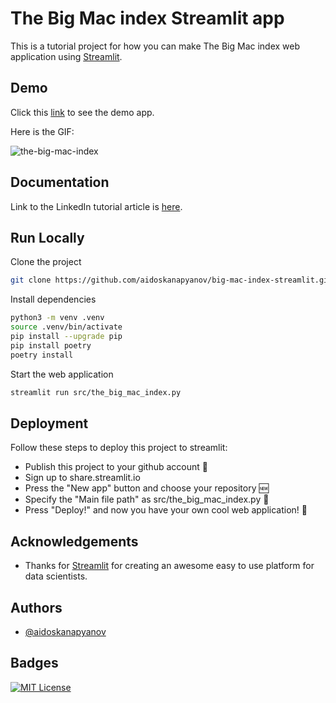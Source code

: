 
# The Big Mac index Streamlit app

This is a tutorial project for how you can make The Big Mac index web application using [Streamlit](https://streamlit.io).


## Demo

Click this [link](https://aidoskanapyanov-big-mac-index-strea-srcthe-big-mac-index-xul5n0.streamlitapp.com/) to see the demo app.

Here is the GIF:

![the-big-mac-index](https://user-images.githubusercontent.com/65722512/188553239-d86539e7-9ed8-49a7-9c48-351fbb158945.gif)

## Documentation

Link to the LinkedIn tutorial article is [here](https://www.linkedin.com/pulse/lets-build-big-mac-index-web-application-using-aidos-kanapyanov/).


## Run Locally

Clone the project

```bash
git clone https://github.com/aidoskanapyanov/big-mac-index-streamlit.git
```

Install dependencies

```bash
python3 -m venv .venv
source .venv/bin/activate
pip install --upgrade pip
pip install poetry
poetry install
```

Start the web application

```bash
streamlit run src/the_big_mac_index.py
```


## Deployment

Follow these steps to deploy this project to streamlit:
- Publish this project to your github account 📁
- Sign up to share.streamlit.io
- Press the "New app" button and choose your repository 🆕
- Specify the "Main file path" as src/the_big_mac_index.py 📝
- Press "Deploy!" and now you have your own cool web application! 🎉

## Acknowledgements

 - Thanks for [Streamlit](https://streamlit.io) for creating an awesome easy to use platform for 
    data scientists.


## Authors

- [@aidoskanapyanov](https://github.com/aidoskanapyanov)


## Badges

[![MIT License](https://img.shields.io/badge/License-MIT-green.svg)](https://choosealicense.com/licenses/mit/)

